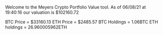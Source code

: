 Welcome to the Meyers Crypto Portfolio Value tool. 
As of 06/08/21 at 19:40:16 our valuation is $102160.72 

BTC Price = $33160.13
 ETH Price = $2485.57
BTC Holdings = 1.06BTC
 ETH holdings = 26.960005962ETH 
